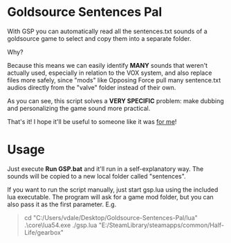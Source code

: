 # Goldsource Sentences Pal

With GSP you can automatically read all the sentences.txt sounds of a goldsource game to select and copy them into a separate folder.

Why?

Because this means we can easily identify **MANY** sounds that weren't actually used, especially in relation to the VOX system, and also replace files more safely, since "mods" like Opposing Force pull many sentence.txt audios directly from the "valve" folder instead of their own.

As you can see, this script solves a **VERY SPECIFIC** problem: make dubbing and personalizing the game sound more practical.

That's it! I hope it'll be useful to someone like it was [for me](https://www.moddb.com/mods/half-life-1-dublado-pt-br)!

# Usage

Just execute **Run GSP.bat** and it'll run in a self-explanatory way. The sounds will be copied to a new local folder called "sentences".

If you want to run the script manually, just start gsp.lua using the included lua executable. The program will ask for a game mod folder, but you can also pass it as the first parameter. E.g.
> cd "C:/Users/vdale/Desktop/Goldsource-Sentences-Pal/lua"
> .\core\lua54.exe ./gsp.lua "E:/SteamLibrary/steamapps/common/Half-Life/gearbox"
